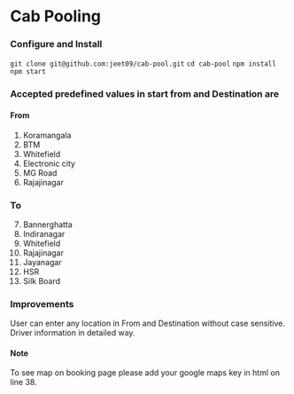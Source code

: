 # Cab Pooling
### Configure and Install
``` git clone git@github.com:jeet09/cab-pool.git ```
``` cd cab-pool ```
``` npm install ```
``` npm start ```

### Accepted predefined values in start from and Destination are
#### From
1) Koramangala
2) BTM
3) Whitefield
4) Electronic city
5) MG Road
6) Rajajinagar
### To
7) Bannerghatta
8) Indiranagar
9) Whitefield
10) Rajajinagar
11) Jayanagar
12) HSR
13) Silk Board

### Improvements
User can enter any location in From and Destination without case sensitive.
Driver information in detailed way.

#### Note
To see map on booking page please add your google maps key in html on line 38.
